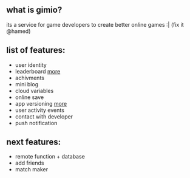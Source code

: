 ## what is gimio?
its a service for game developers to create better online games :| (fix it @hamed)

## list of features:

- user identity
- leaderboard [more](services/leaderboard/README.md)
- achivments
- mini blog
- cloud variables
- online save
- app versioning [more](services/versioning/README.md)
- user activity events
- contact with developer
- push notification

## next features:

- remote function + database
- add friends
- match maker
